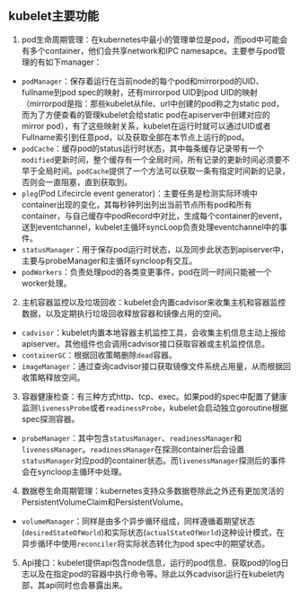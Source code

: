## kubelet主要功能

1. pod生命周期管理：在kubernetes中最小的管理单位是pod，而pod中可能会有多个container，他们会共享network和IPC namesapce。主要参与pod管理的有如下manager：

* `podManager`：保存着运行在当前node的每个pod和mirrorpod的UID、fullname到pod spec的映射，还有mirrorpod UID到pod UID的映射（mirrorpod是指：那些kubelet从file、url中创建的pod称之为static pod，而为了方便查看的管理kubelet会给static pod在apiserver中创建对应的mirror pod），有了这些映射关系，kubelet在运行时就可以通过UID或者Fullname索引到任意pod，以及获取全部在本节点上运行的pod。
* `podCache`：缓存pod的status运行时状态，其中每条缓存记录带有一个`modified`更新时间，整个缓存有一个全局时间，所有记录的更新时间必须要不早于全局时间。`podCache`提供了一个方法可以获取一条有指定时间新的记录，否则会一直阻塞，直到获取到。
* `pleg`(Pod Lifecircle event generator)：主要任务是检测实际环境中container出现的变化，其每秒钟列出列出当前节点所有pod和所有container，与自己缓存中podRecord中对比，生成每个container的event，送到eventchannel，kubelet主循环syncLoop负责处理eventchannel中的事件。
* `statusManager`：用于保存pod运行时状态，以及同步此状态到apiserver中，主要与probeManager和主循环syncloop有交互。
* `podWorkers`：负责处理pod的各类变更事件，pod在同一时间只能被一个worker处理。

2. 主机容器监控以及垃圾回收：kubelet会内置cadvisor来收集主机和容器监控数据，以及定期执行垃圾回收释放容器和镜像占用的空间。

* `cadvisor`：kubelet内置本地容器主机监控工具，会收集主机信息主动上报给apiserver。其他组件也会调用cadvisor接口获取容器或主机监控信息。
* `containerGC`：根据回收策略删除`dead`容器。
* `imageManager`：通过查询cadvisor接口获取镜像文件系统占用量，从而根据回收策略释放空间。

3. 容器健康检查：有三种方式http、tcp、exec。如果pod的spec中配置了健康监测`livenessProbe`或者`readinessProbe`，kubelet会启动独立goroutine根据spec探测容器。

* `probeManager`：其中包含`statusManager`、`readinessManager`和`livenessManager`。`readinessManager`在探测container后会设置`statusManager`对应pod的container状态。而`livenessManager`探测后的事件会在syncloop主循环中处理。

4. 数据卷生命周期管理：kubernetes支持众多数据卷除此之外还有更加灵活的PersistentVolumeClaim和PersistentVolume。

* `volumeManager`：同样是由多个异步循环组成，同样遵循着期望状态(`desiredStateOfWorld`)和实际状态(`actualStateOfWorld`)这种设计模式，在异步循环中使用`reconciler`将实际状态转化为pod spec中的期望状态。

5. Api接口：kubelet提供api包含node信息，运行的pod信息、获取pod的log日志以及在指定pod的容器中执行命令等。除此以外cadvisor运行在kubelet内部，其api同时也会暴露出来。
